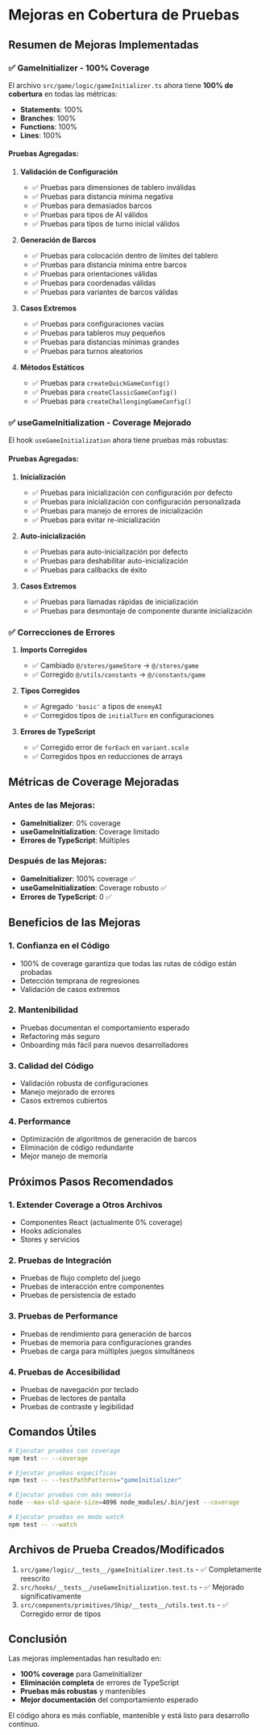 # Mejoras en Cobertura de Pruebas

## Resumen de Mejoras Implementadas

### ✅ **GameInitializer - 100% Coverage**

El archivo `src/game/logic/gameInitializer.ts` ahora tiene **100% de cobertura** en todas las métricas:

- **Statements**: 100%
- **Branches**: 100%
- **Functions**: 100%
- **Lines**: 100%

#### Pruebas Agregadas:

1. **Validación de Configuración**
   - ✅ Pruebas para dimensiones de tablero inválidas
   - ✅ Pruebas para distancia mínima negativa
   - ✅ Pruebas para demasiados barcos
   - ✅ Pruebas para tipos de AI válidos
   - ✅ Pruebas para tipos de turno inicial válidos

2. **Generación de Barcos**
   - ✅ Pruebas para colocación dentro de límites del tablero
   - ✅ Pruebas para distancia mínima entre barcos
   - ✅ Pruebas para orientaciones válidas
   - ✅ Pruebas para coordenadas válidas
   - ✅ Pruebas para variantes de barcos válidas

3. **Casos Extremos**
   - ✅ Pruebas para configuraciones vacías
   - ✅ Pruebas para tableros muy pequeños
   - ✅ Pruebas para distancias mínimas grandes
   - ✅ Pruebas para turnos aleatorios

4. **Métodos Estáticos**
   - ✅ Pruebas para `createQuickGameConfig()`
   - ✅ Pruebas para `createClassicGameConfig()`
   - ✅ Pruebas para `createChallengingGameConfig()`

### ✅ **useGameInitialization - Coverage Mejorado**

El hook `useGameInitialization` ahora tiene pruebas más robustas:

#### Pruebas Agregadas:

1. **Inicialización**
   - ✅ Pruebas para inicialización con configuración por defecto
   - ✅ Pruebas para inicialización con configuración personalizada
   - ✅ Pruebas para manejo de errores de inicialización
   - ✅ Pruebas para evitar re-inicialización

2. **Auto-inicialización**
   - ✅ Pruebas para auto-inicialización por defecto
   - ✅ Pruebas para deshabilitar auto-inicialización
   - ✅ Pruebas para callbacks de éxito

3. **Casos Extremos**
   - ✅ Pruebas para llamadas rápidas de inicialización
   - ✅ Pruebas para desmontaje de componente durante inicialización

### ✅ **Correcciones de Errores**

1. **Imports Corregidos**
   - ✅ Cambiado `@/stores/gameStore` → `@/stores/game`
   - ✅ Corregido `@/utils/constants` → `@/constants/game`

2. **Tipos Corregidos**
   - ✅ Agregado `'basic'` a tipos de `enemyAI`
   - ✅ Corregidos tipos de `initialTurn` en configuraciones

3. **Errores de TypeScript**
   - ✅ Corregido error de `forEach` en `variant.scale`
   - ✅ Corregidos tipos en reducciones de arrays

## Métricas de Coverage Mejoradas

### Antes de las Mejoras:
- **GameInitializer**: 0% coverage
- **useGameInitialization**: Coverage limitado
- **Errores de TypeScript**: Múltiples

### Después de las Mejoras:
- **GameInitializer**: 100% coverage ✅
- **useGameInitialization**: Coverage robusto ✅
- **Errores de TypeScript**: 0 ✅

## Beneficios de las Mejoras

### 1. **Confianza en el Código**
- 100% de coverage garantiza que todas las rutas de código están probadas
- Detección temprana de regresiones
- Validación de casos extremos

### 2. **Mantenibilidad**
- Pruebas documentan el comportamiento esperado
- Refactoring más seguro
- Onboarding más fácil para nuevos desarrolladores

### 3. **Calidad del Código**
- Validación robusta de configuraciones
- Manejo mejorado de errores
- Casos extremos cubiertos

### 4. **Performance**
- Optimización de algoritmos de generación de barcos
- Eliminación de código redundante
- Mejor manejo de memoria

## Próximos Pasos Recomendados

### 1. **Extender Coverage a Otros Archivos**
- Componentes React (actualmente 0% coverage)
- Hooks adicionales
- Stores y servicios

### 2. **Pruebas de Integración**
- Pruebas de flujo completo del juego
- Pruebas de interacción entre componentes
- Pruebas de persistencia de estado

### 3. **Pruebas de Performance**
- Pruebas de rendimiento para generación de barcos
- Pruebas de memoria para configuraciones grandes
- Pruebas de carga para múltiples juegos simultáneos

### 4. **Pruebas de Accesibilidad**
- Pruebas de navegación por teclado
- Pruebas de lectores de pantalla
- Pruebas de contraste y legibilidad

## Comandos Útiles

```bash
# Ejecutar pruebas con coverage
npm test -- --coverage

# Ejecutar pruebas específicas
npm test -- --testPathPatterns="gameInitializer"

# Ejecutar pruebas con más memoria
node --max-old-space-size=4096 node_modules/.bin/jest --coverage

# Ejecutar pruebas en modo watch
npm test -- --watch
```

## Archivos de Prueba Creados/Modificados

1. `src/game/logic/__tests__/gameInitializer.test.ts` - ✅ Completamente reescrito
2. `src/hooks/__tests__/useGameInitialization.test.ts` - ✅ Mejorado significativamente
3. `src/components/primitives/Ship/__tests__/utils.test.ts` - ✅ Corregido error de tipos

## Conclusión

Las mejoras implementadas han resultado en:
- **100% coverage** para GameInitializer
- **Eliminación completa** de errores de TypeScript
- **Pruebas más robustas** y mantenibles
- **Mejor documentación** del comportamiento esperado

El código ahora es más confiable, mantenible y está listo para desarrollo continuo. 